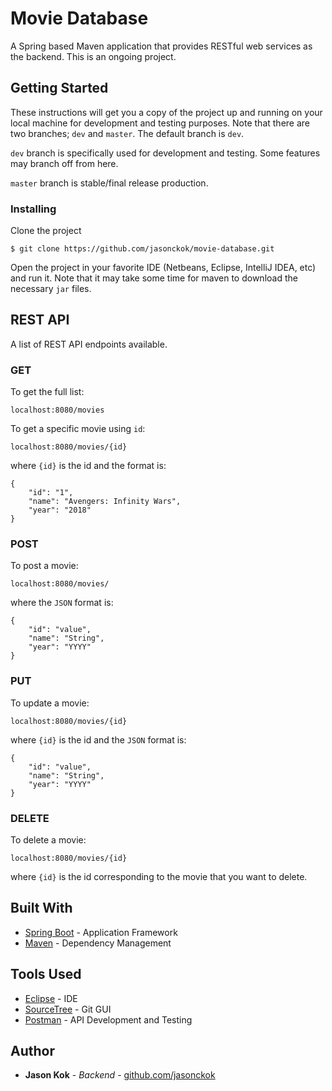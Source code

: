 # Movie Database

A Spring based Maven application that provides RESTful web services as the backend. This is an ongoing project.

## Getting Started

These instructions will get you a copy of the project up and running on your local machine for development and testing purposes. Note that there are two branches; ``dev`` and ``master``. The default branch is ``dev``.

``dev`` branch is specifically used for development and testing. Some features may branch off from here.

``master`` branch is stable/final release production.

### Installing

Clone the project

```
$ git clone https://github.com/jasonckok/movie-database.git
```

Open the project in your favorite IDE (Netbeans, Eclipse, IntelliJ IDEA, etc) and run it. Note that it may take some time for maven to download the necessary ``jar`` files.

## REST API

A list of REST API endpoints available.

### GET

To get the full list:
```
localhost:8080/movies
```
To get a specific movie using ``id``:
```
localhost:8080/movies/{id}
```
where ``{id}`` is the id and the format is:
```
{
    "id": "1",
    "name": "Avengers: Infinity Wars",
    "year": "2018"
}
```

### POST
To post a movie:
```
localhost:8080/movies/
```
where the ``JSON`` format is:
```
{
    "id": "value",
    "name": "String",
    "year": "YYYY"
}
```

### PUT
To update a movie:
```
localhost:8080/movies/{id}
```
where ``{id}`` is the id and the ``JSON`` format is:
```
{
    "id": "value",
    "name": "String",
    "year": "YYYY"
}
```

### DELETE
To delete a movie:
```
localhost:8080/movies/{id}
```
where ``{id}`` is the id corresponding to the movie that you want to delete.

## Built With

* [Spring Boot](https://spring.io/) - Application Framework
* [Maven](https://maven.apache.org/) - Dependency Management

## Tools Used

* [Eclipse](https://www.eclipse.org/) - IDE
* [SourceTree](https://www.sourcetreeapp.com/) - Git GUI
* [Postman](https://www.getpostman.com/) - API Development and Testing

## Author

* **Jason Kok** - *Backend* - [github.com/jasonckok](https://github.com/jasonckok)
